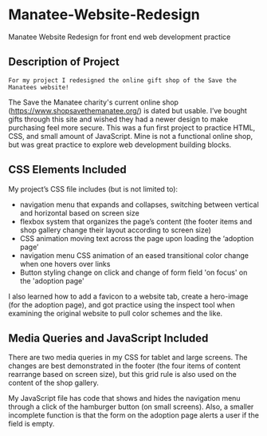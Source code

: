 # Manatee-Website-Redesign
Manatee Website Redesign for front end web development practice

## Description of Project
	For my project I redesigned the online gift shop of the Save the Manatees website!
The Save the Manatee charity's current online shop (https://www.shopsavethemanatee.org/) is dated but usable. 
I’ve bought gifts through this site and wished they had a newer design to make purchasing feel more secure. 
This was a fun first project to practice HTML, CSS, and small amount of JavaScript. 
Mine is not a functional online shop, but was great practice to explore web development building blocks.

## CSS Elements Included
My project’s CSS file includes (but is not limited to): 
* navigation menu that expands and collapses, switching between vertical and horizontal based on screen size 
* flexbox system that organizes the page’s content (the footer items and shop gallery change their layout according to screen size) 
* CSS animation moving text across the page upon loading the ‘adoption page’ 
* navigation menu CSS animation of an eased transitional color change when one hovers over links
* Button styling change on click and change of form field 'on focus' on the 'adoption page'

I also learned how to add a favicon to a website tab, create a hero-image (for the adoption page), 
and got practice using the inspect tool when examining the original website to pull color schemes and the like. 

## Media Queries and JavaScript Included
There are two media queries in my CSS for tablet and large screens. 
The changes are best demonstrated in the footer (the four items of content rearrange based on screen size), 
but this grid rule is also used on the content of the shop gallery.

My JavaScript file has code that shows and hides the navigation menu through a click of the hamburger button (on small screens). Also, a smaller incomplete function is that the form on the adoption page alerts a user if the field is empty.
